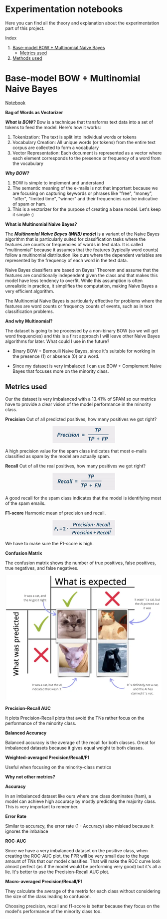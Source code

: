 # Experimentation notebooks

Here you can find all the theory and explanation about the experimentation part of this project. 

Index

1. [Base-model BOW + Multinomial Naive Bayes](#Base-model-BOW-+-Multinomial-Naive-Bayes)
    - [Metrics used](#Metrics-used)
3. [Methods used](#Methods-used)

# Base-model BOW + Multinomial Naive Bayes 
[Notebook](https://github.com/AMaldu/spam_detector/blob/main/notebooks/experimentation/base_model_bow_MNB.ipynb)

**Bag of Words as Vectorizer**

***What is BOW?*** 
Bow is a technique that transforms text data into a set of tokens to feed the model. Here's how it works:

1. Tokenization: The text is split into individual words or tokens
2. Vocabulary Creation: All unique words (or tokens) from the entire text corpus are collected to form a vocabulary
3. Vector Representation: Each document is represented as a vector where each element corresponds to the presence or frequency of a word from the vocabulary

***Why BOW?*** 

1. BOW is simple to implement and understand
2. The semantic meaning of the e-mails is not that important because we are focusing on capturing keywords or phrases like  "free", "money", "offer", "limited time", "winner" and their frequencies can be indicative of spam or ham.
3. This is a vectorizer for the purpose of creating a base model. Let's keep it simple :)

**What is Multinomial Naive Bayes?**

The ***Multinomial Naive Bayes (MNB) model*** is a variant of the Naive Bayes algorithm that is particularly suited for classification tasks where the features are counts or frequencies of words in text data. It is called "multinomial" because it assumes that the features (typically word counts) follow a multinomial distribution like ours where the dependent variables are represented by the frequency of each word in the text data.

Naive Bayes classifiers are based on Bayes' Theorem and assume that the features are conditionally independent given the class and that makes this model have less tendency to overfit. While this assumption is often unrealistic in practice, it simplifies the computation, making Naive Bayes a very efficient algorithm.

The Multinomial Naive Bayes is particularly effective for problems where the features are word counts or frequency counts of events, such as in text classification problems.

**And why Multinomial?**

The dataset is going to be processed by a non-binary BOW (so we will get word frequencies) and this is a first approach I will leave other Naive Bayes algorithms for later. What could I use in the future? 

- Binary BOW + Bernoulli Naive Bayes, since it's suitable for working in the presence (1) or absence (0) or a word.

- Since my dataset is very imbalaced I can use BOW + Complement Naive Bayes that focuses more on the minority class.

## Metrics used

Our the dataset is very imbalanced with a 13.41% of SPAM so our metrics have to provide a clear vision of the model performance in the minority class.

**Precision** Out of all predicted positives, how many positives we got right?

<p align="center">
  <img src="../../images/precision.png" width="200"/>
</p>

A high precision value for the spam class indicates that most e-mails classified as spam by the model are actually spam.

**Recall** Out of all the real positives, how many positives we got right? 

<p align="center">
  <img src="../../images/recall.jpg" width="200"/>
</p>
A good recall for the spam class indicates that the model is identifying most of the spam emails.

**F1-score** Harmonic mean of precision and recall.

<p align="center">
  <img src="../../images/f1-score.jpg" width="200"/>
</p>

We have to make sure the F1-score is high.

**Confusion Matrix**

The confusion matrix shows the number of true positives, false positives, true negatives, and false negatives.

<p align="center">
  <img src="../../images/confusion-matrix.png" width="500"/>
</p>




**Precision-Recall AUC**

It plots Precision-Recall plots that avoid the TNs rather focus on the performance of the minority class.

**Balanced Accuracy**

Balanced accuracy is the average of the recall for both classes. Great for imbalanced datasets because it gives equal weight to both classes.

**Weighted-averaged Precision/Recall/F1**

Useful when focusing on the minority-class metrics



**Why not other metrics?**

**Accuracy**

In an imbalanced dataset like ours where one class dominates (ham), a model can achieve high accuracy by mostly predicting the majority class. This is very important to remember.

**Error Rate**

Similar to accuracy, the error rate (1 - Accuracy) also mislead because it ignores the imbalace 

**ROC-AUC**

Since we have a very imbalanced dataset on the positive class, when creating the ROC-AUC plot, the FPR will be very small due to the huge amount of TNs that our model classifies. That will make the ROC curve look almost perfect (as if the model would be performing very good) but it's all a lie. It's better to use the Precision-Recall AUC plot.

**Macro-averaged Precision/Recall/F1**

They calculate the average of the metrix for each class without considering the size of the class leading to confusion.


Choosing precision, recall and f1-score is better because they focus on the model's performance of the minority class too.


